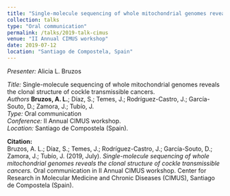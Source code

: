 ```yaml
---
title: "Single-molecule sequencing of whole mitochondrial genomes reveals the clonal structure of cockle transmissible cancers"
collection: talks
type: "Oral communication"
permalink: /talks/2019-talk-cimus
venue: "II Annual CIMUS workshop"
date: 2019-07-12
location: "Santiago de Compostela, Spain"
---
```


*Presenter:* Alicia L. Bruzos  

*Title:* Single-molecule sequencing of whole mitochondrial genomes reveals the clonal structure of cockle transmissible cancers.  
*Authors* **Bruzos, A. L.**; Díaz, S.; Temes, J.; Rodríguez-Castro, J.; García-Souto, D.; Zamora, J.; Tubío, J.  
*Type:* Oral communication  
*Conference:* II Annual CIMUS workshop.  
*Location:* Santiago de Compostela (Spain).  

**Citation:**  
Bruzos, A. L.; Díaz, S.; Temes, J.; Rodríguez-Castro, J.; García-Souto, D.; Zamora, J.; Tubío, J. (2019, July). _Single-molecule sequencing of whole mitochondrial genomes reveals the clonal structure of cockle transmissible cancers._ Oral communication in II Annual CIMUS workshop. Center for Research in Molecular Medicine and Chronic Diseases (CIMUS), Santiago de Compostela (Spain).
